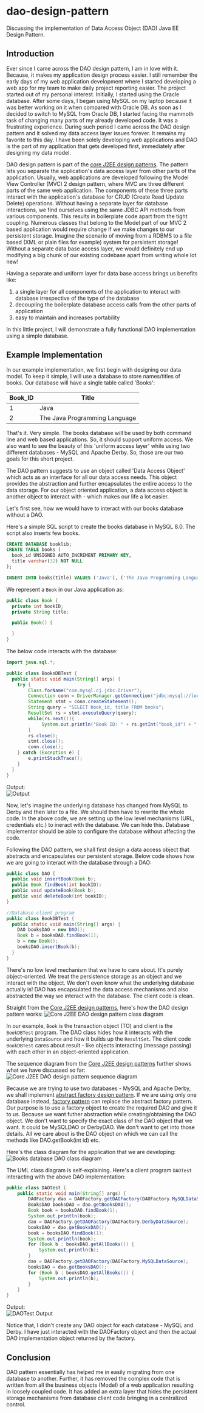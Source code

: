 # dao-design-pattern
Discussing the implementation of Data Access Object (DAO) Java EE Design Pattern.
## Introduction
Ever since I came across the DAO design pattern, I am in love with it. Because, it makes my application design process easier. I still remember the early days of my web application development where I started developing a web app for my team to make daily project reporting easier. The project started out of my personal interest. Initially, I started using the Oracle database. After some days, I began using MySQL on my laptop because it was better working on it when compared with Oracle DB. As soon as I decided to switch to MySQL from Oracle DB, I started facing the mammoth task of changing many parts of my already developed code. It was a frustrating experience. During such period I came across the DAO design pattern and it solved my data access layer issues forever. It remains my favorite to this day. I have been solely developing web applications and DAO is the part of my application that gets developed first, immediately after designing my data model.

DAO design pattern is part of the [core J2EE design patterns](http://www.corej2eepatterns.com/DataAccessObject.htm). The pattern lets you separate the application's data access layer from other parts of the application. Usually, web applications are developed following the Model View Controller (MVC) 2 design pattern, where MVC are three different parts of the same web application. The components of these three parts interact with the application's database for CRUD (Create Read Update Delete) operations. Without having a separate layer for database interactions, we find ourselves using the same JDBC API methods from various components. This results in boilerplate code apart from the tight coupling. Numerous classes that belong to the Model part of our MVC 2 based application would require change if we make changes to our persistent storage. Imagine the scenario of moving from a RDBMS to a file based (XML or plain files for example) system for persistent storage! Without a separate data base access layer, we would definitely end up modifying a big chunk of our existing codebase apart from writing whole lot new!

Having a separate and uniform layer for data base access brings us benefits like:
1. a single layer for all components of the application to interact with database irrespective of the type of the database
2. decoupling the boilerplate database access calls from the other parts of application
3. easy to maintain and increases portability

In this little project, I will demonstrate a fully functional DAO implementation using a simple database.

## Example Implementation
In our example implementation, we first begin with designing our data model. To keep it simple, I will use a database to store names/titles of books. Our database will have a single table called 'Books':

|Book_ID|Title|
|---|---|
|1|Java|
|2|The Java Programming Language|

That's it. Very simple. The books database will be used by both command line and web based applications. So, it should support uniform access. We also want to see the beauty of this 'uniform access layer' while using two different databases - MySQL and Apache Derby. So, those are our two goals for this short project.

The DAO pattern suggests to use an object called 'Data Access Object' which acts as an interface for all our data access needs. This object provides the abstraction and further encapsulates the entire access to the data storage. For our object oriented application, a data access object is another object to interact with - which makes our life a lot easier.

Let's first see, how we would have to interact with our books database without a DAO.

Here's a simple SQL script to create the books database in MySQL 8.0. The script also inserts few books.

```sql
CREATE DATABASE booklib;
CREATE TABLE books (
  book_id UNSIGNED AUTO_INCREMENT PRIMARY KEY,
  title varchar(32) NOT NULL 
);

INSERT INTO books(title) VALUES ('Java'), ('The Java Programming Language');
```

We represent a `Book` in our Java application as:
```java
public class Book {
  private int bookID;
  private String title;

  public Book() {

  }
}
```

The below code interacts with the database:
```java
import java.sql.*;

public class BooksDBTest {
  public static void main(String[] args) {
    try {
        Class.forName("com.mysql.cj.jdbc.Driver");
        Connection conn = DriverManager.getConnection("jdbc:mysql://localhost/booklib?user=root&password=root");
        Statement stmt = conn.createStatement();
        String query = "SELECT book_id, title FROM books";
        ResultSet rs = stmt.executeQuery(query);
        while(rs.next()){         
             System.out.println("Book ID: " + rs.getInt("book_id") + " Title: " + rs.getString("title"));         
        }      
        rs.close();
        stmt.close();
        conn.close();
    } catch (Exception e) {
        e.printStackTrace();
    }
  }
}
```
Output: <br>
![Output](https://github.com/faimoh/dao-design-pattern/blob/master/images/BooksDBTest_Output_JDBC_DriverManager.png)


Now, let's imagine the underlying database has changed from MySQL to Derby and then later to a file. We should then have to rewrite the whole code. In the above code, we are setting up the low level mechanisms (URL, credentials etc.) to ineract with the database. We can hide this. Database implementor should be able to configure the database without affecting the code.

Following the DAO pattern, we shall first design a data access object that abstracts and encapsulates our persistent storage. Below code shows how we are going to interact with the database through a DAO:
```java
public class DAO {
  public void insertBook(Book b);
  public Book findBook(int bookID);
  public void updateBook(Book b);
  public void deleteBook(int bookID);
}

//Database client program
public class BookDBTest {
  public static void main(String[] args) {
    DAO booksDAO = new DAO();
    Book b = booksDAO.findBook(1);
    b = new Book();
    booksDAO.insertBook(b);
  }
}
```
There's no low level mechanism that we have to care about. It's purely object-oriented. We treat the persistence storage as an object and we interact with the object. We don't even know what the underlying database actually is! DAO has encapsulated the data access mechanisms and also abstracted the way we interact with the database. The client code is clean.

Straight from the [Core J2EE design patterns](http://www.corej2eepatterns.com/DataAccessObject.htm), here's how the DAO design pattern works:
![Core J2EE DAO design pattern class diagram](http://www.corej2eepatterns.com/images/DAOMainClass.gif)

In our example, `Book` is the transaction object (TO) and client is the `BookDBTest` program. The DAO class hides how it interacts with the underlying `DataSource` and how it builds up the `ResultSet`. The client code `BookDBTest` cares about result - like objects interacting (message passing) with each other in an object-oriented application.

The sequence diagram from the [Core J2EE design patterns](http://www.corej2eepatterns.com/DataAccessObject.htm) further shows what we have discussed so far:
![Core J2EE DAO design pattern sequence diagram](http://www.corej2eepatterns.com/images/DAOMainSeq.gif)

Because we are trying to use two databases - MySQL and Apache Derby, we shall implement [abstract factory design pattern](https://en.wikipedia.org/wiki/Abstract_factory_pattern). If we are using only one database instead, [factory pattern](https://en.wikipedia.org/wiki/Factory_method_pattern) can replace the abstract factory pattern. Our purpose is to use a factory object to create the required DAO and give it to us. Because we want futher abstraction while creating/obtaining the DAO object.  We don't want to specify the exact class of the DAO object that we want. It could be MySQLDAO or DerbyDAO. We don't want to get into those details. All we care about is the DAO object on which we can call the methods like DAO.getBook(int id) etc.

Here's the class diagram for the application that we are developing:
![Books database DAO class diagram](https://github.com/faimoh/dao-design-pattern/blob/master/images/UML_Class_Diagram.png)

The UML class diagram is self-explaining. Here's a client program `DAOTest` interacting with the above DAO implementation:
```java
public class DAOTest {
    public static void main(String[] args) {        
        DAOFactory dao = DAOFactory.getDAOFactory(DAOFactory.MySQLDataSource);
        BooksDAO booksDAO = dao.getBooksDAO();
        Book book = booksDAO.findBook(1);
        System.out.println(book);        
        dao = DAOFactory.getDAOFactory(DAOFactory.DerbyDataSource);
        booksDAO = dao.getBooksDAO();
        book = booksDAO.findBook(1);
        System.out.println(book);           
        for (Book b : booksDAO.getAllBooks()) {
            System.out.println(b);
        }
        dao = DAOFactory.getDAOFactory(DAOFactory.MySQLDataSource);
        booksDAO = dao.getBooksDAO();
        for (Book b : booksDAO.getAllBooks()) {
            System.out.println(b);
        }
    }
}
```
Output: <br>
![DAOTest Output](https://github.com/faimoh/dao-design-pattern/blob/master/images/DAOTest_Output_1.png)

Notice that, I didn't create any DAO object for each database - MySQL and Derby. I have just interacted with the DAOFactory object and then the actual DAO implementation object returned by the factory.

## Conclusion
DAO pattern essentially has helped me in easily migrating from one database to another. Further, it has removed the complex code that is written from all the business objects (Model) of a web application resulting in loosely coupled code. It has added an extra layer that hides the persistent storage mechanisms from database client code bringing in a centralized control. 

